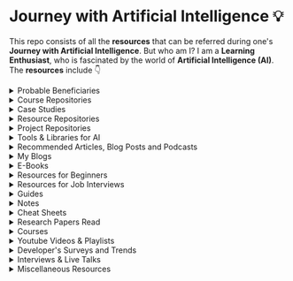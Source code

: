 # Journey with Artificial Intelligence 💡
This repo consists of all the **resources** that can be referred during one's **Journey with Artificial Intelligence**. But who am I? I am a **Learning Enthusiast**, who is fascinated by the world of **Artificial Intelligence (AI)**. The **resources** include 👇


<details>
  <summary>Probable Beneficiaries</summary>

  - Trying to have a **Glimpse** of AI
  - Beginners in the world of AI, like **me**
  - Looking to learn the ins & outs of AI, again like **me**
  - Planning to **Revisit** some topics
  - Stuck in a **Challenging Problem** and need some **Help**
  - Preparing for **Jobs/Internships** based on various roles in AI
</details>


<details>
  <summary>Course Repositories</summary>

  - [Applied Artificial Intelligence](https://github.com/Elemento24/Applied-AI)
  - [Artificial-Neural-Network-Regression](https://github.com/Elemento24/Artificial-Neural-Network-Regression)
  - [Deep-Learning-Specialization](https://github.com/Elemento24/Deep-Learning-Specialization)
  - [Generative-Adversarial-Networks-Specialization](https://github.com/Elemento24/Generative-Adversarial-Networks-Specialization)
  - [Kaggle - Intro to Game AI and Reinforcement Learning](https://github.com/Elemento24/Intro-Game-AI-RL)
  - [Kaggle - Time Series](https://github.com/Elemento24/Time-Series)
  - [Linux-Bootcamp](https://github.com/Elemento24/Linux-Bootcamp)
  - [Logistic-Regression-Pratical-Case-Study](https://github.com/Elemento24/Logistic-Regression-Pratical-Case-Study)
  - [Machine-Learning-A-Z](https://github.com/Elemento24/Machine-Learning-A-Z)
  - [Machine-Learning-Specialization](https://github.com/Elemento24/Machine-Learning-Specialization)
  - [MySQL-Bootcamp](https://github.com/Elemento24/MySQL-Bootcamp)
  - [Natural-Language-Processing-BERT](https://github.com/Elemento24/Natural-Language-Processing-BERT)
  - [Natural-Language-Processing-Specialization](https://github.com/Elemento24/Natural-Language-Processing-Specialization)
  - [Python3-Bootcamp](https://github.com/Elemento24/Python3-Bootcamp)
  - [Reinforcement-Learning-Specialization](https://github.com/Elemento24/Reinforcement-Learning-Specialization)
</details>


<details>
  <summary>Case Studies</summary>

  - [App-Behaviour-Analysis](https://github.com/Elemento24/App-Behaviour-Analysis)
  - [Breast-Cancer-Classification](https://github.com/Elemento24/Breast-Cancer-Classification)
  - [Churn Rate Minimization](https://github.com/Elemento24/Churn-Rate-Minimization)
  - [Credit-Card-Fraud-Detection](https://github.com/Elemento24/Credit-Card-Fraud-Detection)
  - [eSigning-Classification](https://github.com/Elemento24/eSigning-Classification)
  - [Fashion Class Classification](https://github.com/Elemento24/Fashion-Class-Classification)
</details>


<details>
  <summary>Resource Repositories</summary>

  - [AI Chips](https://github.com/basicmi/AI-Chip)
  - [Awesome YouTube Channels](https://github.com/benthecoder/yt-channels-DS-AI-ML-CS)
  - [Research Internships for B.Tech Students](https://github.com/AnuvabSen1/Research_Internships_for_btech_students)
  - [The Incredible PyTorch](https://github.com/ritchieng/the-incredible-pytorch)
  - [Transformers Tutorials | HuggingFace](https://github.com/NielsRogge/Transformers-Tutorials)
</details>


<details>
  <summary>Project Repositories</summary>

  - [Open CV | Virtual Paint | Document Scanner | Number Plate Detector](https://github.com/Elemento24/OpenCV-Computer-Vision-Basics)
  - [OpenCV | Web-Cam Paint](https://github.com/Elemento24/OpenCV-WebCam-Paint)
  - [Smart Agriculture](https://github.com/Elemento24/Smart-Agriculture)
  - [Time Series Analysis With Deep Learning Techniques and Beyond](https://github.com/Elemento24/NTU-Seismology-Artificial-Intelligence)
</details>


<details>
  <summary>Tools & Libraries for AI</summary>

  - [Albumentations: Fast & Flexible Image Augmentations](https://albumentations.ai/)
  - [CatBoost: Gradient Boosting on Decision Trees](https://catboost.ai/)
  - [Category Encoders: For encoding Categorical Variables](https://contrib.scikit-learn.org/category_encoders/index.html)
  - [CausalML: Uplift Modeling & Causal Inteference Methods](https://causalml.readthedocs.io/en/latest/about.html)
  - [Dask: Parallel Computing in Python](https://docs.dask.org/en/stable/)
  - [fast.ai: Making neural nets uncool again](https://www.fast.ai/)
  - [Folium: Manipulate and Visualize data in Python](http://python-visualization.github.io/folium/)
  - [Gensim: Topic Modelling for Humans](https://radimrehurek.com/gensim/)
  - [Gymnasium: Standard API for Reinforcement Learning](https://gymnasium.farama.org/)
  - [h5py: Pythonic Interface to the HDF5 Binary Data Format](https://docs.h5py.org/en/stable/index.html)
  - [Matplotlib: Visualization with Python](https://matplotlib.org/)
  - [NumPy: Scientific Computing with Python](https://numpy.org/)
  - [OpenCV: A Library with focus on Real-time applications](https://opencv.org/)
  - [Pandas: Data Analysis & Manipulation in Python](https://pandas.pydata.org/)
  - [PyTorch: A Machine Learning Framework](https://pytorch.org/)
  - [Scikit-Learn: Machine Learning in Python](https://scikit-learn.org/stable/)
  - [Seaborn: Statistical Data Visualization](https://seaborn.pydata.org/)
  - [Tensorflow: A Machine Learning Platform](https://www.tensorflow.org/)
  - [XGBoost: A Distributed Gradient-Boosting Library](https://xgboost.readthedocs.io/en/latest/#)
</details>


<details>
  <summary>Recommended Articles, Blog Posts and Podcasts</summary>

  - [BBC Reith Lectures 2021: Living with Artificial Intelligence](ABP/BBC%20Reith%20Lectures%202021.pdf)
  - [Deconvolution and Checkerboard Artifacts](https://distill.pub/2016/deconv-checkerboard/)
  - [Frechet Inception Distance](https://nealjean.com/ml/frechet-inception-distance/)
  - [From GAN to WGAN](https://lilianweng.github.io/lil-log/2017/08/20/from-GAN-to-WGAN.html)
  - [GAN - How to measure GAN performance?](https://jonathan-hui.medium.com/gan-how-to-measure-gan-performance-64b988c47732)
  - [GAN - StyleGAN & StyleGAN2](https://jonathan-hui.medium.com/gan-stylegan-stylegan2-479bdf256299)
  - [Machine Bias](https://www.propublica.org/article/machine-bias-risk-assessments-in-criminal-sentencing)
  - [Machine Learning Glossary: Fairness](https://developers.google.com/machine-learning/glossary/fairness)
  - [The Great Debate: Is it Linux or GNU/Linux?](https://www.howtogeek.com/139287/the-great-debate-is-it-linux-or-gnulinux/)
  - [The Strange Birth and Long Life of UNIX](https://spectrum.ieee.org/the-strange-birth-and-long-life-of-unix)
  - [What a Machine Learning tool that turns Obama white can (and can’t) tell us about AI bias](https://www.theverge.com/21298762/face-depixelizer-ai-machine-learning-tool-pulse-stylegan-obama-bias)
</details>


<details>
  <summary>My Blogs</summary>

  - [AlphaTensor: DeepMind’s Ingenious Phenom](https://medium.com/p/2528f990bc65)
  - [Artificial Intelligence vs Covid-19](https://elemento.medium.com/artificial-intelligence-vs-covid-19-faeacbc2f163)
  - [Ansoff Matrix - Boosting your Startup, and Case-Study of Lenskart](https://medium.com/nybles/ansoff-matrix-boosting-your-startup-and-case-study-of-lenskart-131ae6db91d2)
  - [Black Box vs White Box approaches to develop AI models](https://medium.com/mlearning-ai/black-box-vs-white-box-approaches-to-develop-ai-models-b07d781520b8)
  - [Demystifying Spectral Embedding](https://elemento.medium.com/demystifying-spectral-embedding-b2368bba580)
  - [Dimensionality Reduction](https://elemento.medium.com/dimensionality-reduction-c4727ad078e6)
  - [India, Tesla's Next Stop](https://medium.com/developer-student-clubs-iiit-allahabad/india-teslas-next-stop-90887a588fa5)
  - [Is India cultivating the path for SNBL Startups?](https://elemento.medium.com/is-india-cultivating-the-path-for-snbl-startups-445deef19927)
  - [Linux VS Windows, Your Choice?](https://medium.com/developer-student-clubs-iiit-allahabad/linux-vs-windows-your-choice-76fad3ad6ce6?source=friends_link&sk=9757b12b75e464aa2b66fd4ea243f97f)
  - [Living with Artificial Intelligence | Part 1](https://medium.com/mlearning-ai/living-with-artificial-intelligence-part-1-371182e9935d)
  - [Living with Artificial Intelligence | Part 2](https://medium.com/mlearning-ai/living-with-artificial-intelligence-part-2-4ec1f601780f)

</details>


<details>
  <summary>E-Books</summary>

  - [A Course in Machine Learning](eBooks/A%20Course%20in%20Machine%20Learning.pdf)
  - [A Programmer's Guide to Data Mining](eBooks/A%20Programmer's%20Guide%20to%20Data%20Mining.pdf)
  - [AI Crash Course](./eBooks/AI%20Crash%20Course.pdf)
  - [Alan Turing: The Enigma](./eBooks/Alan%20Turing%20The%20Enigma.pdf)
  - [An Introduction to Statistical Learning](eBooks/An%20Introduction%20to%20Statistical%20Learning.pdf)
  - [Data Cleaning by Ihab F. Ilyas and Xu Chu](eBooks/Data%20Cleaning%20by%20Ihab%20F.%20Ilyas%20and%20Xu%20Chu.pdf)
  - [Deep Learning](eBooks/Deep%20Learning.pdf)
  - [Dive Into Deep Learning](eBooks/Dive%20Into%20Deep%20Learning.pdf)
  - [Evaluating Machine Learning Models](eBooks/Evaluating%20Machine%20Learning%20Models.pdf)
  - [Introduction to Probability for Data Science](eBooks/Introduction%20to%20Probability%20for%20Data%20Science.pdf)
  - [Learning SQL](eBooks/Learning%20SQL.pdf)
  - [Machine Learning Yearning: Andrew NG](eBooks/Machine%20Learning%20Yearning.pdf)
  - [Machines Who Think](eBooks/Machines%20Who%20Think.pdf)
  - [Mathematics for Machine Learning](./eBooks/Mathematics%20for%20Machine%20Learning.pdf)
  - [Natural Language Processing with Python](eBooks/Natural%20Language%20Processing%20with%20Python.pdf)
  - [Neo4j Graph Algorithms](./eBooks/Neo4j%20Graph%20Algorithms.pdf)
  - [Object Oriented Programming with Python](eBooks/Object%20Oriented%20Programming%20with%20Python.pdf)
  - [Pattern Recognition and Machine Learning](eBooks/Pattern%20Recognition%20and%20Machine%20Learning.pdf)
  - [Patterns, Predictions and Actions: A Story about Machine Learning](ebooks/../eBooks/Patterns,%20Predictions%20and%20Actions.pdf)
  - [Statistics for Machine Learning](./eBooks/Statistics%20for%20Machine%20Learning.pdf)
  - [The Book of Why](eBooks/The%20Book%20of%20Why.pdf)
  - [The Cartoon Guide to Statistics](eBooks/The%20Cartoon%20Guide%20to%20Statistics.pdf)
  - [The Elements of Statistical Learning](./eBooks/The%20Elements%20of%20Statistical%20Learning.pdf)
  - [Understanding Machine Learning: From Theory to Algorithms](eBooks/Understanding%20Machine%20Learning%20Theory%20Algorithms.pdf)
</details>


<details>
  <summary>Resources for Beginners</summary>

  - [A Brief Guide to Data Cleaning](Beginners/A%20Brief%20Guide%20to%20Data%20Cleaning.pdf)
  - [Beginner's Guide to Analytics](Beginners/Beginner's%20Guide%20to%20Analytics.pdf)
  - [Beginner's Guide to Mathematics of Neural Networks](./Beginners/Beginner's%20Guide%20to%20Mathematics%20of%20NN.pdf)
  - [Beginner's Guide to Tensorflow](./Beginners/Beginner's%20Guide%20to%20Tensorflow.pdf)
  - [Evaluating Machine Learning Models: A Beginner's Guide to Key Concepts and Pitfalls](./Beginners/Evaluating%20Machine%20Learning%20Models.pdf)
  - [Introducing Data Science](Beginners/Introducing%20Data%20Science.pdf)
  - [Intro to Deep Learning](Beginners/Intro%20to%20Deep%20Learning.pdf)
  - [Machine Learning for Everyone](Beginners/Machine%20Learning%20for%20Everyone.pdf)
  - [Machine Learning with Python](Beginners/Machine%20Learning%20with%20Python.pdf)
  - [R for Beginners](Beginners/R%20for%20Beginners.pdf)
  - [Tableau Visual Guide](Beginners/Tableau%20Visual%20Guidebook.pdf)
  - [The Data Engineering Cookbook](./Beginners/The%20Data%20Engineering%20Cookbook.pdf)
  - [The Data Science Booklet](./Beginners/The%20Data%20Science%20Booklet.pdf)
  - [The Natural Language Processing Cookbook](Beginners/The%20NLP%20Cookbook.pdf)
  - [Writing Code for NLP](Beginners/Writing%20Code%20for%20NLP.pdf)
</details>


<details>
  <summary>Resources for Job Interviews</summary>

  - [100 NLP Questions](Job%20Interviews/100%20NLP%20Questions.pdf)
  - [120 Data Science Questions](Job%20Interviews/120%20Data%20Science%20Questions.pdf)
  - [164 Data Science Questions & Answers](Job%20Interviews/164%20Data%20Science%20QA.pdf)
  - [Big Data Engineering: Interview Questions & Answers](Job%20Interviews/Big%20Data%20Engineering.pdf)
  - [Data Science Interview Questions](Job%20Interviews/Data%20Science%20Interview%20Questions.pdf)
  - [Data Science Questions & Answers](./Job%20Interviews/Data%20Science%20QA.pdf)
  - [Interview Preparation DP Questions](Job%20Interviews/Interview%20Preparation%20DP%20Questions.pdf)
  - [Resumes and Cover Letters](Job%20Interviews/Resumes%20and%20Cover%20Letters.pdf)
  - [System Design Interview Textbook](Job%20Interviews/System%20Design%20Interview%20Textbook.pdf)
  - [Top 100 Python Interview Questions](Job%20Interviews/Top%20100%20Python%20Interview%20Questions.pdf)
  - [Ultimate Guide to DS Interviews](Job%20Interviews/Ultimate%20Guide%20to%20DS%20Interviews.pdf)
</details>


<details>
  <summary>Guides</summary>

  - [10 Data Visualizations](Guides/10%20Data%20Visualizations.pdf)
  - [20 AWS Services for ML Engineers](Guides/20%20AWS%20Services%20for%20ML%20Engineers)
  - [A Brief Guide to ML and DS](Guides/A%20Brief%20Guide%20to%20ML%20and%20DS.pdf)
  - [Executive Guide to Data Science and AI](Guides/Executive%20Guide%20to%20Data%20Science%20and%20AI.pdf)
  - [How to Build a Career in AI](Guides/How%20to%20Build%20a%20Career%20in%20AI.pdf)
  - [Linux Guide](Guides/Linux%20Guide.pdf)
  - [List of AI Resources](Guides/List%20of%20AI%20Resources.pdf)
  - [MLOps: From Model-centric AI to Data-centric AI](Guides/MLOps%20from%20Model-centric%20to%20Data-centric%20AI.pdf)
  - [Pet Project](Guides/Pet%20Project.pdf)
  - [Power BI for Intermediates](Guides/Power%20BI%20for%20Intermediates.pdf)
  - [Practitioner's Guide to MLOps](Guides/Practitioner's%20Guide%20to%20MLOps.pdf)
  - [Tableau Tips](Guides/Tableau%20Tips.pdf)
  - [The Data Science Handbook: Advice and Insights from 25 Amazing Data Scientists](./Guides/The%20Data%20Science%20Handbook.pdf)
  - [Which chart or graph is right for you?](Guides/Chart%20or%20Graph.pdf)
  - [The Ultimate Guide to Effective Data Collection](Guides/The%20Ultimate%20Guide%20to%20Effective%20Data%20Collection.pdf)
</details>


<details>
  <summary>Notes</summary>

  - [Algorithms Notes](Notes/Algorithms%20Notes.pdf)
  - [C++ Notes](Notes/C++%20Notes.pdf)
  - [Git Notes](Notes/Git%20Notes.pdf)
  - [LaTeX Notes](Notes/LaTeX%20Notes.pdf)
  - [Linux Notes](Notes/Linux%20Notes.pdf)
  - [MySQL Notes](./Notes/MySQL%20Notes.pdf)
  - [Python Notes](Notes/Python%20Notes.pdf)
  - [R Notes](Notes/R%20Notes.pdf)
  - [SQL Notes](Notes/SQL%20Notes.pdf)
</details>


<details>
  <summary>Cheat Sheets</summary>

  - [AI, Neural Networks, Machine Learning, Deep Learrning & Big Data](Cheat%20Sheets/AI,%20NNs,%20ML,%20DL%20&%20Big%20Data.pdf)
  - [Cheat CODE: A Workbook to get you started with DSA](./Cheat%20Sheets/Cheat%20Code.pdf)
  - [Excel Cheat Sheet](./Cheat%20Sheets/Excel%20Cheat%20Sheet.pdf)
  - [Git Cheat Sheet](./Cheat%20Sheets/Git%20Cheat%20Sheet.pdf)
  - [Machine Learning Cheat Sheet](Cheat%20Sheets/Machine%20Learning%20Cheat%20Sheet.pdf)
  - [Python Cheat Sheet](./Cheat%20Sheets/PCS_1.pdf)
  - [Python Cheat Sheet](./Cheat%20Sheets/PCS_2.pdf)
</details>


<details>
  <summary>Research Papers Read</summary>

  - [A Survey on Bias & Fairness in Machine Learning](https://dl.acm.org/doi/abs/10.1145/3457607)
  - [Adam: A Method for Stochastic Optimization](https://arxiv.org/abs/1412.6980)
  - [AlexNet: Image Classification using Deep CNNs](https://dl.acm.org/doi/abs/10.1145/3065386)
  - [Does Object Recognition work for everyone](https://openaccess.thecvf.com/content_CVPRW_2019/html/cv4gc/de_Vries_Does_Object_Recognition_Work_for_Everyone_CVPRW_2019_paper.html)
  - [Fairness Definitions Explained](https://ieeexplore.ieee.org/abstract/document/8452913)
  - [How to Read a Paper](https://dl.acm.org/doi/abs/10.1145/1273445.1273458)
  - [PReLU (Parametric Rectified Linear Unit) & He-et-al Initialization](https://openaccess.thecvf.com/content_iccv_2015/html/He_Delving_Deep_into_ICCV_2015_paper.html)
  - [ResNet: Deep Residual Learning for Image Recognition](https://openaccess.thecvf.com/content_cvpr_2016/html/He_Deep_Residual_Learning_CVPR_2016_paper.html)
</details>


<details>
  <summary>Courses</summary>

  - [Applied Artificial Intelligence](https://www.appliedaicourse.com/)
  - [Artificial Neural Network for Regression](https://www.udemy.com/share/102R9WCEIfcVxQRXw=/)
  - [Kaggle - Intro to Game AI and Reinforcement Learning](https://www.kaggle.com/learn/intro-to-game-ai-and-reinforcement-learning)
  - [Kaggle - Time Series](https://www.kaggle.com/learn/time-series)
  - [Logistic Regression Practical Case Study](https://www.udemy.com/share/102R7cCEIfcVxQRXw=/)
  - [Machine Learning A-Z](https://www.udemy.com/share/101WciCEIfcVxQRXw=/)
  - [Machine Learning Practical: 6 Real World Applications](https://www.udemy.com/share/101XIsCEIfcVxQRXw=/)
  - [Natural Language Processing with BERT](https://www.udemy.com/share/102R7CCEIfcVxQRXw=/)
  - [The Linux Command Line Bootcamp](https://www.udemy.com/course/the-linux-command-line-bootcamp/)
  - [The Modern Python 3 Bootcamp](https://www.udemy.com/share/101WrOCEIfcVxQRXw=/)
  - [The Ultimate MySQL Bootcamp](https://www.udemy.com/share/101Wq0CEIfcVxQRXw=/)
  - [Machine Learning Specialization](https://www.coursera.org/specializations/machine-learning-introduction)
    - [Supervised Machine Learning: Regression and Classification](https://www.coursera.org/learn/machine-learning?specialization=machine-learning-introduction)
    - [Advanced Learning Algorithms](https://www.coursera.org/learn/advanced-learning-algorithms?specialization=machine-learning-introduction)
    - [Unsupervised Learning, Recommenders, Reinforcement Learning](https://www.coursera.org/learn/unsupervised-learning-recommenders-reinforcement-learning?specialization=machine-learning-introduction)
  - [Deep Learning Specialization](https://www.coursera.org/specializations/deep-learning)
    - [Neural Networks & Deep Learning](https://www.coursera.org/learn/neural-networks-deep-learning)
    - [Improving Deep Neural Networks: Hyperparameter Tuning, Regularization & Optimization](https://www.coursera.org/learn/deep-neural-network)
    - [Structuring Machine Learning Projects](https://www.coursera.org/learn/machine-learning-projects)
    - [Convolutional Neural Networks](https://www.coursera.org/learn/convolutional-neural-networks)
    - [Sequence Models](https://www.coursera.org/learn/nlp-sequence-models)
  - [Generative Adversarial Networks (GANs) Specialization](https://www.coursera.org/specializations/generative-adversarial-networks-gans)
    - [Build Basic GANs](https://www.coursera.org/learn/build-basic-generative-adversarial-networks-gans)
    - [Build Better GANs](https://www.coursera.org/learn/build-better-generative-adversarial-networks-gans)
    - [Apply GANs](https://www.coursera.org/learn/apply-generative-adversarial-networks-gans)
  - [Natural Language Processing (NLP) Specialization](https://in.coursera.org/specializations/natural-language-processing)
    - [NLP with Classification & Vector Spaces](https://in.coursera.org/learn/classification-vector-spaces-in-nlp?specialization=natural-language-processing)
    - [NLP with Probabilistic Models](https://in.coursera.org/learn/probabilistic-models-in-nlp?specialization=natural-language-processing)
    - [NLP with Sequence Models](https://in.coursera.org/learn/sequence-models-in-nlp?specialization=natural-language-processing)
    - [NLP with Attention Models](https://in.coursera.org/learn/attention-models-in-nlp?specialization=natural-language-processing)
  - [Reinforcement Learning Specialization](https://www.coursera.org/specializations/reinforcement-learning)
    - [Fundamentals of Reinforcement Learning](https://www.coursera.org/learn/fundamentals-of-reinforcement-learning?specialization=reinforcement-learning)
    - [Sample-based Learning Methods](https://www.coursera.org/learn/sample-based-learning-methods?specialization=reinforcement-learning)
</details>


<details>
  <summary>Youtube Videos & Playlists</summary>

  - [AI Research & Journey Talks](https://youtube.com/playlist?list=PLyI-7D0gVbJ-QiTBzUDV_qoacERhk0xQl)
  - [Data Structures](https://youtube.com/playlist?list=PLDV1Zeh2NRsB6SWUrDFW2RmDotAfPbeHu)
  - [Database Management System (DBMS)](https://youtube.com/playlist?list=PLxCzCOWd7aiFAN6I8CuViBuCdJgiOkT2Y)
  - [Dynamic Programming | Algorithm & Interview Questions](https://youtube.com/playlist?list=PL_z_8CaSLPWekqhdCPmFohncHwz8TY2Go)
  - [Graph Theory | Part 1](https://youtube.com/playlist?list=PL2q4fbVm1Ik6DCzm9XZJbNwyHtHGclcEh)
  - [Graph Theory | Part 2](https://youtube.com/playlist?list=PL2q4fbVm1Ik64I3VqbVGRfl_OgYzvzt9m)
  - [Introduction to Data-Centric AI, MIT IAP 2023](https://youtube.com/playlist?list=PLnSYPjg2dHQKdig0vVbN-ZnEU0yNJ1mo5)
  - [Machine Learning & Computer Vision Tutorials](https://youtube.com/playlist?list=PLyI-7D0gVbJ8SmYcclvol0psopXXEUtwO)
  - [Operating System](https://youtube.com/playlist?list=PLxCzCOWd7aiGz9donHRrE9I3Mwn6XdP8p)
  - [Probabilistic Machine Learning](https://youtube.com/playlist?list=PL05umP7R6ij1tHaOFY96m5uX3J21a6yNd)
  - [Recursion | Algorithm & Interview Questions](https://youtube.com/playlist?list=PL_z_8CaSLPWeT1ffjiImo0sYTcnLzo-wY)
  - [The Age of A.I.](https://youtube.com/playlist?list=PLjq6DwYksrzz_fsWIpPcf6V7p2RNAneKc)
</details>


<details>
  <summary>Developer's Surveys and Trends</summary>

  - [AI Index Report 2021](./Surveys%20and%20Trends/AI%20Index%20Report%202021.pdf)
  - [Computer Vision News 2021](./Surveys%20and%20Trends/Computer%20Vision%20News%202021.pdf)
  - [Tech Trends Report 2021](Surveys%20and%20Trends/Tech%20Trends%20Report%202021.pdf)
  - [The Future of AI in Australia](Surveys%20and%20Trends/The%20Future%20of%20AI%20in%20Australia.pdf)
  - [The Future of Analytics](Surveys%20and%20Trends/The%20Future%20of%20Analytics.pdf)
  - [The Future of Jobs in the Era of AI](./Surveys%20and%20Trends/The%20Future%20of%20Jobs%20in%20the%20Era%20of%20AI.pdf)
</details>


<details>
  <summary>Interviews & Live Talks</summary>

  - [Heroes of Deep Learning: Andrew Ng interviews Andrej Karpathy](https://youtu.be/xxu4IqwKw0w)
  - [Heroes of Deep Learning: Andrew Ng interviews Geoffrey Hinton](https://youtu.be/-eyhCTvrEtE)
  - [Heroes of Deep Learning: Andrew Ng interviews Ian Goodfellow](https://youtu.be/pWAc9B2zJS4)
  - [Heroes of Deep Learning: Andrew Ng interviews Pieter Abbeel](https://youtu.be/dmkPJpWCVcI)
  - [Heroes of Deep Learning: Andrew Ng interviews Ruslan Salakhutdinov](https://youtu.be/OT91E6_Qm1A)
  - [Heroes of Deep Learning: Andrew Ng interviews Yann LeCun](https://youtu.be/Svb1c6AkRzE)
  - [Heroes of Deep Learning: Andrew Ng interviews Yoshua Bengio](https://youtu.be/pnTLZQhFpaE)
  - [Heroes of Deep Learning: Andrew Ng interviews Yuanqing Lin](https://youtu.be/dwFcodBz_2I)
  - [My Journey Learning ML and AI through Self Study - Sachi Parikh](https://youtu.be/iN7cAHpBA9s)
  - [Heroes of NLP: Chris Manning](https://youtu.be/H343JRrncfc)
  - [Heroes of NLP: Kathleen McKeown](https://youtu.be/DffGdrfY9gI)
  - [Heroes of NLP: Oren Etzioni](https://youtu.be/PiF2Aln-L3w)
  - [Heroes of NLP: Quoc Le](https://youtu.be/KGI7K_ehHsU)
</details>


<details>
  <summary>Miscellaneous Resources</summary>

  - [Operating Systems: Timeline and Family Tree](https://eylenburg.github.io/os_familytree.htm)
  - [What is SSH](Miscellaneous/What%20is%20SSH.pdf)
</details>